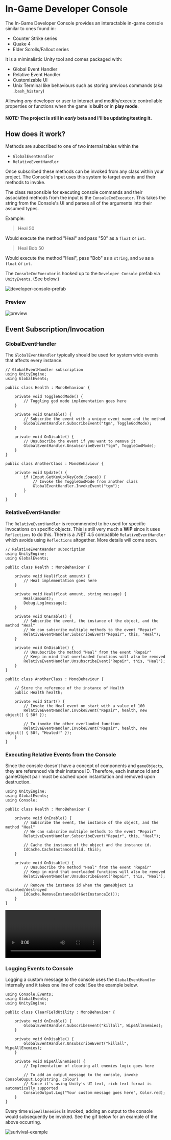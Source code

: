 # In-Game Developer Console #

The In-Game Developer Console provides an interactable in-game console similar to ones found in:

* Counter Strike series
* Quake 4
* Elder Scrolls/Fallout series

It is a miminalistic Unity tool and comes packaged with:

* Global Event Handler
* Relative Event Handler
* Customizable UI
* Unix Terminal like behaviours such as storing previous commands (aka `.bash_history`)

Allowing *any* developer or user to interact and modify/execute controllable properties or functions 
when the game is **built** or in **play mode**.

#### **NOTE**: The project is still in *early* beta and I'll be updating/testing it. ####

## How does it work? ##

Methods are subscribed to one of two internal tables within the

* `GlobalEventHandler`
* `RelativeEventHandler`

Once subscribed these methods can be invoked from any class within your project. The Console's Input uses 
this system to target events and their methods to invoke.

The class responsible for executing console commands and their associated methods from the input is the 
`ConsoleCmdExecutor`. This takes the string from the Console's UI and parses all of the arguments into 
their assumed types.

Example:

> Heal 50

Would execute the method "Heal" and pass "50" as a `float` or `int`.

> Heal Bob 50

Would execute the method "Heal", pass "Bob" as a `string`, and `50` as a `float` or `int`.

The `ConsoleCmdExecutor` is hooked up to the `Developer Console` prefab via `UnityEvents`. (See below.)

![developer-console-prefab](images/developer-console-prefab.png)

### Preview ###

![preview](images/preview.gif)

## Event Subscription/Invocation ##

### GlobalEventHandler ###

The `GlobalEventHandler` typically should be used for system wide events that affects every instance.

```
// GlobalEventHandler subscription
using UnityEngine;
using GlobalEvents;

public class Health : MonoBehaviour {

    private void ToggleGodMode() {
        // Toggling god mode implementation goes here
    }
    
    private void OnEnable() {
        // Subscribe the event with a unique event name and the method
        GlobalEventHandler.SubscribeEvent("tgm", ToggleGodMode);
    }
    
    private void OnDisable() {
        // Unsubscribe the event if you want to remove it
        GlobalEventHandler.UnsubscribeEvent("tgm", ToggleGodMode);
    }
}

public class AnotherClass : MonoBehaviour {

    private void Update() {
        if (Input.GetKeyUp(KeyCode.Space)) {
            // Invoke the ToggleGodMode from another class
            GlobalEventHandler.InvokeEvent("tgm");
        }
    }
}
```

### RelativeEventHandler ###

The `RelativeEventHandler` is recommended to be used for specific invocations on specific objects. This is still 
very much a **WIP** since it uses `Reflections` to do this. There is a .NET 4.5 compatible `RelativeEventHandler` which 
avoids using `Reflections` altogether. More details will come soon.

```
// RelativeEventHander subscription
using UnityEngine;
using GlobalEvents;

public class Health : MonoBehaviour {

    private void Heal(float amount) {
        // Heal implementation goes here
    }

    private void Heal(float amount, string message) {
        Heal(amount);
        Debug.Log(message);
    }
    
    private void OnEnable() {
        // Subscribe the event, the instance of the object, and the method "Heal"
        // We can subscribe multiple methods to the event "Repair"
        RelativeEventHandler.SubscribeEvent("Repair", this, "Heal");
    }
    
    private void OnDisable() {
        // Unsubscribe the method "Heal" from the event "Repair"
        // Keep in mind that overloaded functions will also be removed
        RelativeEventHandler.UnsubscribeEvent("Repair", this, "Heal");
    }
}

public class AnotherClass : MonoBehaviour {
    
    // Store the reference of the instance of Health
    public Health health;
    
    private void Start() {
        // Invoke the Heal event on start with a value of 100
        RelativeEventHandler.InvokeEvent("Repair", health, new object[] { 50f });

        // To invoke the other overlaoded function
        RelativeEventHandler.InvokeEvent("Repair", health, new object[] { 50f, "Healed!" });
    }
}
```

### Executing Relative Events from the Console ###
Since the console doesn't have a concept of components and `gameObjects`, they are referenced via their instance ID. 
Therefore, each instance Id and gameObject pair must be cached upon instantiation and removed upon destruction.

```
using UnityEngine;
using GlobalEvents;
using Console;

public class Health : MonoBehaviour {

    private void OnEnable() {
        // Subscribe the event, the instance of the object, and the method "Heal"
        // We can subscribe multiple methods to the event "Repair"
        RelativeEventHandler.SubscribeEvent("Repair", this, "Heal");

        // Cache the instance of the object and the instance id.
        IdCache.CacheInstanceId(id, this);
    }

    private void OnDisable() {
        // Unsubscribe the method "Heal" from the event "Repair"
        // Keep in mind that overloaded functions will also be removed
        RelativeEventHandler.UnsubscribeEvent("Repair", this, "Heal");
        
        // Remove the instance id when the gameObject is disabled/destroyed 
        IdCache.RemoveInstanceId(GetInstanceId());
    }
}
```

![stopping-a-single-ai](images/stopping-ai.mp4)

### Logging Events to Console ###
Logging a custom message to the console uses the `GlobalEventHandler` internally and it takes one line of code! 
See the example below.

```
using Console.Events;
using GlobalEvents;
using UnityEngine;

public class ClearFieldUtility : MonoBehaviour {

    private void OnEnable() {
        GlobalEventHandler.SubscribeEvent("killall", WipeAllEnemies);
    }

    private void OnDisable() {
        GlobalEventHandler.UnsubscribeEvent("killall", WipeAllEnemies);
    }

    private void WipeAllEnemies() {
        // Implementation of clearing all enemies logic goes here

        // To add an output message to the console, invoke ConsoleOuput.Log(string, colour)
        // Since it's using Unity's UI text, rich text format is automatically supported
        ConsoleOutput.Log("Your custom message goes here", Color.red);
    }
}
```

Every time `WipeAllEnemies` is invoked, adding an output to the console would subsequently be invoked. 
See the gif below for an example of the above occurring.

![surivival-example](images/survival-example.gif)


